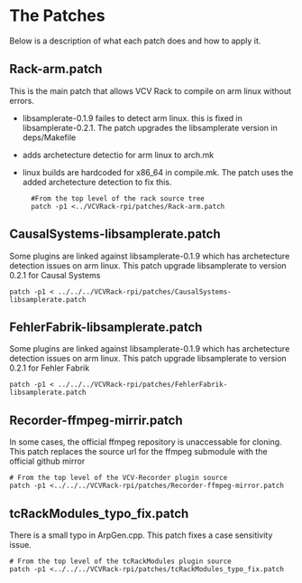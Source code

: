 # The Patches

Below is a description of what each patch does and how to apply it.

## Rack-arm.patch
This is the main patch that allows VCV Rack to compile on arm linux without errors.
- libsamplerate-0.1.9 failes to detect arm linux.  this is fixed in libsamplerate-0.2.1.  The patch upgrades the libsamplerate version in deps/Makefile
- adds archetecture detectio for arm linux to arch.mk
- linux builds are hardcoded for x86_64 in compile.mk.  The patch uses the added archetecture detection to fix this. 

        #From the top level of the rack source tree
        patch -p1 <../VCVRack-rpi/patches/Rack-arm.patch

## CausalSystems-libsamplerate.patch
Some plugins are linked against libsamplerate-0.1.9 which has archetecture detection issues on arm linux.  This patch upgrade libsamplerate to version 0.2.1 for Causal Systems

    patch -p1 < ../../../VCVRack-rpi/patches/CausalSystems-libsamplerate.patch

## FehlerFabrik-libsamplerate.patch
Some plugins are linked against libsamplerate-0.1.9 which has archetecture detection issues on arm linux.  This patch upgrade libsamplerate to version 0.2.1 for Fehler Fabrik

    patch -p1 < ../../../VCVRack-rpi/patches/FehlerFabrik-libsamplerate.patch

## Recorder-ffmpeg-mirrir.patch
In some cases, the official ffmpeg repository is unaccessable for cloning. This patch replaces the source url for the ffmpeg submodule with the official github mirror

    # From the top level of the VCV-Recorder plugin source
    patch -p1 <../../../VCVRack-rpi/patches/Recorder-ffmpeg-mirror.patch

## tcRackModules_typo_fix.patch
There is a small typo in ArpGen.cpp.  This patch fixes a case sensitivity issue.

    # From the top level of the tcRackModules plugin source
    patch -p1 <../../../VCVRack-rpi/patches/tcRackModules_typo_fix.patch

